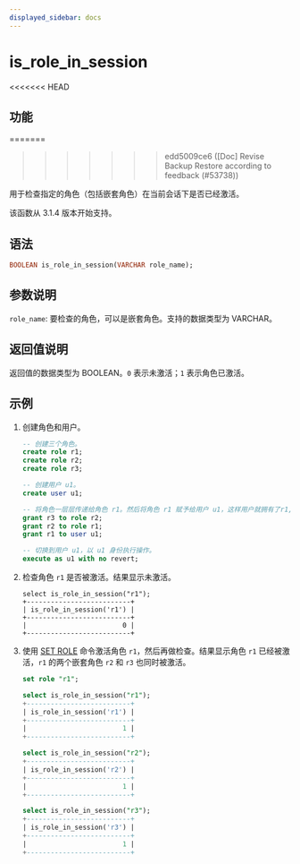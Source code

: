 ```yaml
---
displayed_sidebar: docs
---
```


# is_role_in_session

<<<<<<< HEAD
## 功能
=======

>>>>>>> edd5009ce6 ([Doc] Revise Backup Restore according to feedback (#53738))

用于检查指定的角色（包括嵌套角色）在当前会话下是否已经激活。

该函数从 3.1.4 版本开始支持。

## 语法

```Haskell
BOOLEAN is_role_in_session(VARCHAR role_name);
```

## 参数说明

`role_name`: 要检查的角色，可以是嵌套角色。支持的数据类型为 VARCHAR。

## 返回值说明

返回值的数据类型为 BOOLEAN。`0` 表示未激活；`1` 表示角色已激活。

## 示例

1. 创建角色和用户。

   ```sql
   -- 创建三个角色。
   create role r1;
   create role r2;
   create role r3;

   -- 创建用户 u1。
   create user u1;

   -- 将角色一层层传递给角色 r1。然后将角色 r1 赋予给用户 u1，这样用户就拥有了r1, r2, r3 三个角色。
   grant r3 to role r2;
   grant r2 to role r1;
   grant r1 to user u1;

   -- 切换到用户 u1，以 u1 身份执行操作。
   execute as u1 with no revert;
   ```

2. 检查角色 `r1` 是否被激活。结果显示未激活。

   ```plaintext
   select is_role_in_session("r1");
   +--------------------------+
   | is_role_in_session('r1') |
   +--------------------------+
   |                        0 |
   +--------------------------+
   ```

3. 使用 [SET ROLE](../../sql-statements/account-management/SET_ROLE.md) 命令激活角色 `r1`，然后再做检查。结果显示角色 `r1` 已经被激活，`r1` 的两个嵌套角色 `r2` 和 `r3` 也同时被激活。

   ```sql
   set role "r1";

   select is_role_in_session("r1");
   +--------------------------+
   | is_role_in_session('r1') |
   +--------------------------+
   |                        1 |
   +--------------------------+

   select is_role_in_session("r2");
   +--------------------------+
   | is_role_in_session('r2') |
   +--------------------------+
   |                        1 |
   +--------------------------+

   select is_role_in_session("r3");
   +--------------------------+
   | is_role_in_session('r3') |
   +--------------------------+
   |                        1 |
   +--------------------------+
   ```
